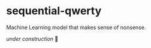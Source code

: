 # sequential-qwerty

Machine Learning model that makes sense of nonsense. 

*under construction* 👾


